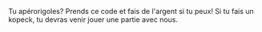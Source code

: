 Tu apérorigoles?
Prends ce code et fais de l'argent si tu peux!
Si tu fais un kopeck, tu devras venir jouer une partie avec nous.
